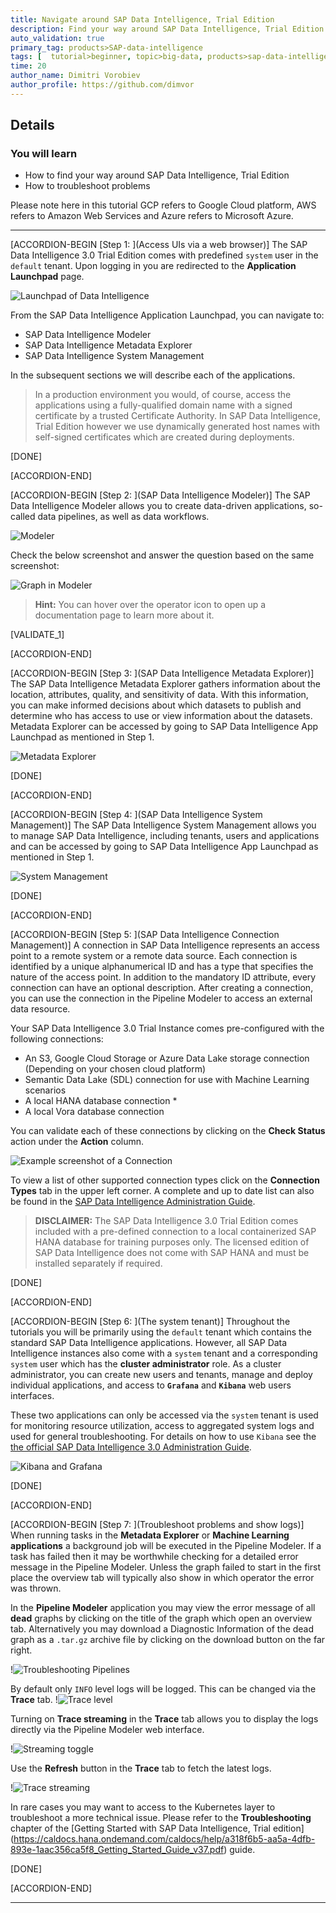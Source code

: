 ```yaml
---
title: Navigate around SAP Data Intelligence, Trial Edition
description: Find your way around SAP Data Intelligence, Trial Edition.
auto_validation: true
primary_tag: products>SAP-data-intelligence
tags: [  tutorial>beginner, topic>big-data, products>sap-data-intelligence  ]
time: 20
author_name: Dimitri Vorobiev
author_profile: https://github.com/dimvor
---
```


## Details
### You will learn  
  - How to find your way around SAP Data Intelligence, Trial Edition
  - How to troubleshoot problems

Please note here in this tutorial GCP refers to Google Cloud platform, AWS refers to Amazon Web Services and Azure refers to Microsoft Azure.

---

[ACCORDION-BEGIN [Step 1: ](Access UIs via a web browser)]
The SAP Data Intelligence 3.0 Trial Edition comes with predefined `system` user in the `default` tenant. Upon logging in you are redirected to the **Application Launchpad** page.

![Launchpad of Data Intelligence](datahub-trial-v2-navigation_01.png)  

From the SAP Data Intelligence Application Launchpad, you can navigate to:

 - SAP Data Intelligence Modeler
 - SAP Data Intelligence Metadata Explorer
 - SAP Data Intelligence System Management

In the subsequent sections we will describe each of the applications.

>In a production environment you would, of course, access the applications using a fully-qualified domain name with a signed certificate by a trusted Certificate Authority. In SAP Data Intelligence, Trial Edition however we use dynamically generated host names with self-signed certificates which are created during deployments.

[DONE]

[ACCORDION-END]

[ACCORDION-BEGIN [Step 2: ](SAP Data Intelligence Modeler)]
The SAP Data Intelligence Modeler allows you to create data-driven applications, so-called data pipelines, as well as data workflows.

![Modeler](datahub-trial-v2-navigation_02.png)  

Check the below screenshot and answer the question based on the same screenshot:

![Graph in Modeler](datahub-trial-v2-navigation_03.png)

>**Hint:** You can hover over the operator icon to open up a documentation page to learn more about it.

[VALIDATE_1]

[ACCORDION-END]

[ACCORDION-BEGIN [Step 3: ](SAP Data Intelligence Metadata Explorer)]
The SAP Data Intelligence Metadata Explorer gathers information about the location, attributes, quality, and sensitivity of data. With this information, you can make informed decisions about which datasets to publish and determine who has access to use or view information about the datasets. Metadata Explorer can be accessed by going to SAP Data Intelligence App Launchpad as mentioned in Step 1.

![Metadata Explorer](./datahub-trial-v2-navigation_04.png)  

[DONE]

[ACCORDION-END]

[ACCORDION-BEGIN [Step 4: ](SAP Data Intelligence System Management)]
The SAP Data Intelligence System Management allows you to manage SAP Data Intelligence, including tenants, users and applications and can be accessed by going to SAP Data Intelligence App Launchpad as mentioned in Step 1.

![System Management](./datahub-trial-v2-navigation_05.png)

[DONE]

[ACCORDION-END]

[ACCORDION-BEGIN [Step 5: ](SAP Data Intelligence Connection Management)]
A connection in SAP Data Intelligence represents an access point to a remote system or a remote data source. Each connection is identified by a unique alphanumerical ID and has a type that specifies the nature of the access point. In addition to the mandatory ID attribute, every connection can have an optional description. After creating a connection, you can use the connection in the Pipeline Modeler to access an external data resource.

Your SAP Data Intelligence 3.0 Trial Instance comes pre-configured with the following connections:

 * An S3, Google Cloud Storage or Azure Data Lake storage connection (Depending on your chosen cloud platform)
 * Semantic Data Lake (SDL) connection for use with Machine Learning scenarios
 * A local HANA database connection *
 * A local Vora database connection

You can validate each of these connections by clicking on the **Check Status** action under the **Action** column.

![Example screenshot of a Connection](datahub-trial-v2-navigation_07.png)

To view a list of other supported connection types click on the **Connection Types** tab in the upper left corner. A complete and up to date list can also be found in the [SAP Data Intelligence Administration Guide](https://help.sap.com/viewer/b13b5722c8ff4bf9bb097251310031d0/3.0.latest/en-US/c68bcf2d960547879d7fcc6ab7a2bfa5.html).

>**DISCLAIMER:** The SAP Data Intelligence 3.0 Trial Edition comes included with a pre-defined connection to a local containerized SAP HANA database for training purposes only. The licensed edition of SAP Data Intelligence does not come with SAP HANA and must be installed separately if required.

[DONE]

[ACCORDION-END]

[ACCORDION-BEGIN [Step 6: ](The system tenant)]
Throughout the tutorials you will be primarily using the `default` tenant which contains the standard SAP Data Intelligence applications. However, all SAP Data Intelligence instances also come with a `system` tenant and a corresponding `system` user which has the **cluster administrator** role. As a cluster administrator, you can create new users and tenants, manage and deploy individual applications, and access to  **`Grafana`** and **`Kibana`** web users interfaces.

These two applications can only be accessed via the `system` tenant is used for monitoring resource utilization, access to aggregated system logs and used for general troubleshooting. For details on how to use `Kibana` see the [the official SAP Data Intelligence 3.0 Administration Guide](https://help.sap.com/viewer/b13b5722c8ff4bf9bb097251310031d0/3.0.latest/en-US/6c54d7c683f84e6b9d1eb9a1507e7e46.html).

![Kibana and Grafana](kibana_grafana.png)

[DONE]

[ACCORDION-END]

[ACCORDION-BEGIN [Step 7: ](Troubleshoot problems and show logs)]
When running tasks in the **Metadata Explorer** or **Machine Learning applications** a background job will be executed in the Pipeline Modeler. If a task has failed then it may be worthwhile checking for a detailed error message in the Pipeline Modeler. Unless the graph failed to start in the first place the overview tab will typically also show in which operator the error was thrown.

In the **Pipeline Modeler** application you may view the error message of all **dead** graphs by clicking on the title of the graph which open an overview tab. Alternatively you may download a Diagnostic Information of the dead graph as a `.tar.gz` archive file by clicking on the download button on the far right.

!![Troubleshooting Pipelines](troubleshootingPipeline.png)

By default only `INFO` level logs will be logged. This can be changed via the **Trace** tab.
!![Trace level](traceLevel.png)

Turning on **Trace streaming** in the **Trace** tab allows you to display the logs directly via the Pipeline Modeler web interface.

!![Streaming toggle](streamingToggle.png)

Use the **Refresh** button in the **Trace** tab to fetch the latest logs.

!![Trace streaming](traceStreaming.png)

In rare cases you may want to access to the Kubernetes layer to troubleshoot a more technical issue. Please refer to the **Troubleshooting** chapter of the [Getting Started with SAP Data Intelligence, Trial edition] (https://caldocs.hana.ondemand.com/caldocs/help/a318f6b5-aa5a-4dfb-893e-1aac356ca5f8_Getting_Started_Guide_v37.pdf) guide.

[DONE]


[ACCORDION-END]



---
